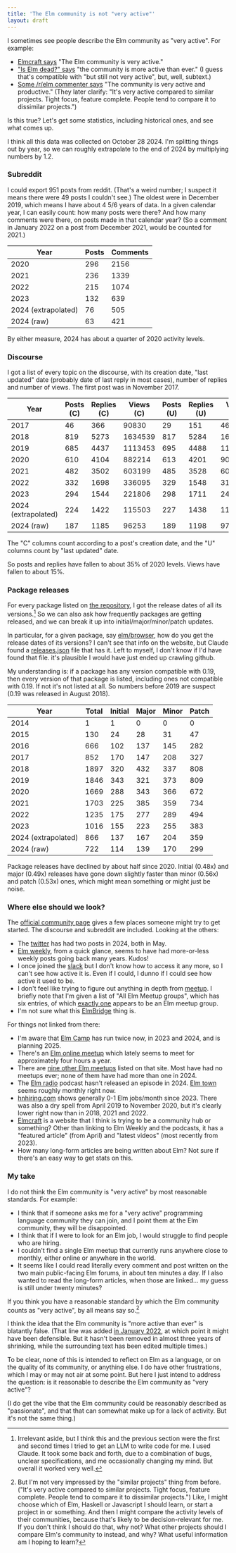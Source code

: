 ```yaml
---
title: 'The Elm community is not "very active"'
layout: draft
---
```


I sometimes see people describe the Elm community as "very active". For example:

* [Elmcraft says](https://elmcraft.org/lore/elm-core-development) "The
Elm community is very active."
* ["Is Elm dead?" says](https://iselmdead.info/) "the community is more active than ever." (I guess that's compatible with "but still not very active", but, well, subtext.)
* [Some /r/elm commenter says](https://www.reddit.com/r/elm/comments/1g27p6a/where_is_the_elmcompiler_being_developed/lrm1pgq/) "The community is very active and productive." (They later clarify: "It's very active compared to similar projects. Tight focus, feature complete. People tend to compare it to dissimilar projects.")

Is this true? Let's get some statistics, including historical ones, and see what comes up.

I think all this data was collected on October 28 2024. I'm splitting things out by year, so we can roughly extrapolate to the end of 2024 by multiplying numbers by 1.2.

### Subreddit

I could export 951 posts from reddit. (That's a weird number; I suspect it means there were 49 posts I couldn't see.) The oldest were in December 2019, which means I have about 4 5/6 years of data. In a given calendar year, I can easily count: how many posts were there? And how many comments were there, on posts made in that calendar year? (So a comment in January 2022 on a post from December 2021, would be counted for 2021.)

| **Year**                | **Posts** | **Comments** |
|-------------------------|-----------|--------------|
| 2020                    | 296       | 2156         |
| 2021                    | 236       | 1339         |
| 2022                    | 215       | 1074         |
| 2023                    | 132       | 639          |
| 2024 (extrapolated)     | 76        | 505          |
| 2024 (raw)              | 63        | 421          |

By either measure, 2024 has about a quarter of 2020 activity levels.

### Discourse

I got a list of every topic on the discourse, with its creation date, "last updated" date (probably date of last reply in most cases), number of replies and number of views. The first post was in November 2017.

| **Year**                | **Posts (C)** | **Replies (C)** | **Views (C)** | **Posts (U)** | **Replies (U)** | **Views (U)** |
|-------------------------|---------------|-----------------|---------------|---------------|-----------------|---------------|
| 2017                    | 46            | 366             | 90830         | 29            | 151             | 46081         |
| 2018                    | 819           | 5273            | 1634539       | 817           | 5284            | 1617704       |
| 2019                    | 685           | 4437            | 1113453       | 695           | 4488            | 1137001       |
| 2020                    | 610           | 4104            | 882214        | 613           | 4201            | 908361        |
| 2021                    | 482           | 3502            | 603199        | 485           | 3528            | 608075        |
| 2022                    | 332           | 1698            | 336095        | 329           | 1548            | 319918        |
| 2023                    | 294           | 1544            | 221806        | 298           | 1711            | 243834        |
| 2024 (extrapolated)     | 224           | 1422            | 115503        | 227           | 1438            | 116898        |
| 2024 (raw)              | 187           | 1185            | 96253         | 189           | 1198            | 97415         |

The "C" columns count according to a post's creation date, and the "U" columns count by "last updated" date.

So posts and replies have fallen to about 35% of 2020 levels. Views have fallen to about 15%.

### Package releases

For every package listed on [the repository](https://package.elm-lang.org/), I got the release dates of all its versions.[^claude] So we can also ask how frequently packages are getting released, and we can break it up into initial/major/minor/patch updates.

[^claude]: Irrelevant aside, but I think this and the previous section were the first and second times I tried to get an LLM to write code for me. I used Claude. It took some back and forth, due to a combination of bugs, unclear specifications, and me occasionally changing my mind. But overall it worked very well.

  In particular, for a given package, say [elm/browser](https://package.elm-lang.org/packages/elm/browser/), how do you get the release dates of its versions? I can't see that info on the website, but Claude found a [releases.json](https://package.elm-lang.org/packages/elm/browser/releases.json) file that has it. Left to myself, I don't know if I'd have found that file. it's plausible I would have just ended up crawling github.

My understanding is: if a package has any version compatible with 0.19, then every version of that package is listed, including ones not compatible with 0.19. If not it's not listed at all. So numbers before 2019 are suspect (0.19 was released in August 2018).

| **Year**                | **Total** | **Initial** | **Major** | **Minor** | **Patch** |
|-------------------------|-----------|-------------|-----------|-----------|-----------|
| 2014                    | 1         | 1           | 0         | 0         | 0         |
| 2015                    | 130       | 24          | 28        | 31        | 47        |
| 2016                    | 666       | 102         | 137       | 145       | 282       |
| 2017                    | 852       | 170         | 147       | 208       | 327       |
| 2018                    | 1897      | 320         | 432       | 337       | 808       |
| 2019                    | 1846      | 343         | 321       | 373       | 809       |
| 2020                    | 1669      | 288         | 343       | 366       | 672       |
| 2021                    | 1703      | 225         | 385       | 359       | 734       |
| 2022                    | 1235      | 175         | 277       | 289       | 494       |
| 2023                    | 1016      | 155         | 223       | 255       | 383       |
| 2024 (extrapolated)     | 866       | 137         | 167       | 204       | 359       |
| 2024 (raw)              | 722       | 114         | 139       | 170       | 299       |

Package releases have declined by about half since 2020. Initial (0.48x) and major (0.49x) releases have gone down slightly faster than minor (0.56x) and patch (0.53x) ones, which might mean something or might just be noise.

### Where else should we look?

The [official community page](https://elm-lang.org/community) gives a few places someone might try to get started. The discourse and subreddit are included. Looking at the others:

* The [twitter](https://twitter.com/elmlang) has had two posts in 2024, both in May.
* [Elm weekly](https://www.elmweekly.nl/), from a quick glance, seems to have had more-or-less weekly posts going back many years. Kudos!
* I once joined the [slack](https://elm-lang.org/community/slack) but I don't know how to access it any more, so I can't see how active it is. Even if I could, I dunno if I could see how active it used to be.
* I don't feel like trying to figure out anything in depth from [meetup](https://www.meetup.com/topics/elm-programming/all/). I briefly note that I'm given a list of "All Elm Meetup groups", which has six entries, of which [exactly one](https://www.meetup.com/elm-gothenburg/) appears to be an Elm meetup group.
* I'm not sure what this [ElmBridge](https://github.com/elmbridge) thing is.

For things not linked from there:

* I'm aware that [Elm Camp](https://elm.camp/elm-camp-archive) has run twice now, in 2023 and 2024, and is planning 2025.
* There's an [Elm online meetup](https://meetdown.app/group/10561/Elm-Online-Meetup) which lately seems to meet for approximately four hours a year.
* There are [nine other Elm meetups](https://meetdown.app/search/elm) listed on that site. Most have had no meetups ever; none of them have had more than one in 2024.
* The [Elm radio](https://elm-radio.com/) podcast hasn't released an episode in 2024. [Elm town](https://elm.town/) seems roughly monthly right now.
* [hnhiring.com](https://hnhiring.com/trends?technologies=elm) shows generally 0-1 Elm jobs/month since 2023. There was also a dry spell from April 2019 to November 2020, but it's clearly lower right now than in 2018, 2021 and 2022.
* [Elmcraft](https://elmcraft.org/) is a website that I think is trying to be a community hub or something? Other than linking to Elm Weekly and the podcasts, it has a "featured article" (from April) and "latest videos" (most recently from 2023).
* How many long-form articles are being written about Elm? Not sure if there's an easy way to get stats on this.

### My take

I do not think the Elm community is "very active" by most reasonable standards. For example:

* I think that if someone asks me for a "very active" programming language community they can join, and I point them at the Elm community, they will be disappointed.
* I think that if I were to look for an Elm job, I would struggle to find people who are hiring.
* I couldn't find a single Elm meetup that currently runs anywhere close to monthly, either online or anywhere in the world.
* It seems like I could read literally every comment and post written on the two main public-facing Elm forums, in about ten minutes a day. If I also wanted to read the long-form articles, when those are linked... my guess is still under twenty minutes?

If you think you have a reasonable standard by which the Elm community counts as "very active", by all means say so.[^similar]

[^similar]: But I'm not very impressed by the "similar projects" thing from before. ("It's very active compared to similar projects. Tight focus, feature complete. People tend to compare it to dissimilar projects.") Like, I might choose which of Elm, Haskell or Javascript I should learn, or start a project in or something. And then I might compare the activity levels of their communities, because that's likely to be decision-relevant for me. If you don't think I should do that, why not? What other projects should I compare Elm's community to instead, and why? What useful information am I hoping to learn?

I think the idea that the Elm community is "more active than ever" is blatantly false. (That line was added [in January 2022](https://github.com/sylbru/is-elm-dead/commit/4d23790b00f6b2ec86caaaeb3895f92d4168d4d2), at which point it might have been defensible. But it hasn't been removed in almost three years of shrinking, while the surrounding text has been edited multiple times.)

To be clear, none of this is intended to reflect on Elm as a language, or on the quality of its community, or anything else. I do have other frustrations, which I may or may not air at some point. But here I just intend to address the question: is it reasonable to describe the Elm community as "very active"?

(I do get the vibe that the Elm community could be reasonably described as "passionate", and that that can somewhat make up for a lack of activity. But it's not the same thing.)
